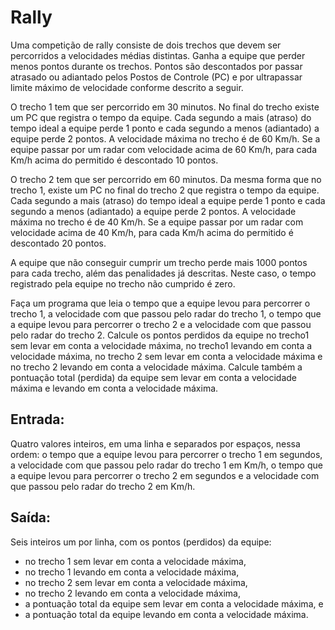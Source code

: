 # Rally

Uma competição de rally consiste de dois trechos que devem ser percorridos a velocidades médias distintas. Ganha a equipe que perder menos pontos durante os trechos. Pontos são descontados por passar atrasado ou adiantado pelos Postos de Controle (PC) e por ultrapassar limite máximo de velocidade conforme descrito a seguir.

O trecho 1 tem que ser percorrido em 30 minutos. No final do trecho existe um PC que registra o tempo da equipe. Cada segundo a mais (atraso) do tempo ideal a equipe perde 1 ponto e cada segundo a menos (adiantado) a equipe perde 2 pontos. A velocidade máxima no trecho é de 60 Km/h. Se a equipe passar por um radar com velocidade acima de 60 Km/h, para cada Km/h acima do permitido é descontado 10 pontos.

O trecho 2 tem que ser percorrido em 60 minutos. Da mesma forma que no trecho 1, existe um PC no final do trecho 2 que registra o tempo da equipe. Cada segundo a mais (atraso) do tempo ideal a equipe perde 1 ponto e cada segundo a menos (adiantado) a equipe perde 2 pontos. A velocidade máxima no trecho é de 40 Km/h. Se a equipe passar por um radar com velocidade acima de 40 Km/h, para cada Km/h acima do permitido é descontado 20 pontos.

A equipe que não conseguir cumprir um trecho perde mais 1000 pontos para cada trecho, além das penalidades já descritas. Neste caso, o tempo registrado pela equipe no trecho não cumprido é zero.

Faça um programa que leia o tempo que a equipe levou para percorrer o trecho 1, a velocidade com que passou pelo radar do trecho 1, o tempo que a equipe levou para percorrer o trecho 2 e a velocidade com que passou pelo radar do trecho 2. Calcule os pontos perdidos da equipe no trecho1 sem levar em conta a velocidade máxima, no trecho1 levando em conta a velocidade máxima, no trecho 2 sem levar em conta a velocidade máxima e no trecho 2 levando em conta a velocidade máxima. Calcule também a pontuação total (perdida) da equipe sem levar em conta a velocidade máxima e levando em conta a velocidade máxima.

## Entrada:

Quatro valores inteiros, em uma linha e separados por espaços, nessa ordem: o tempo que a equipe levou para percorrer o trecho 1 em segundos, a velocidade com que passou pelo radar do trecho 1 em Km/h, o tempo que a equipe levou para percorrer o trecho 2 em segundos e a velocidade com que passou pelo radar do trecho 2 em Km/h.

## Saída:

Seis inteiros um por linha, com os pontos (perdidos) da equipe:

- no trecho 1 sem levar em conta a velocidade máxima,
- no trecho 1 levando em conta a velocidade máxima,
- no trecho 2 sem levar em conta a velocidade máxima,
- no trecho 2 levando em conta a velocidade máxima,
- a pontuação total da equipe sem levar em conta a velocidade máxima, e
- a pontuação total da equipe levando em conta a velocidade máxima.
